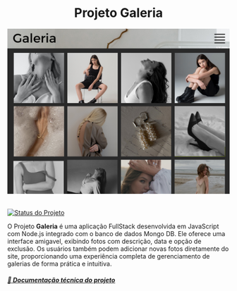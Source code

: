 <div align="center"> 
<h1>Projeto Galeria</h1>
<img src="src/assets/mockup.png" width="700px">
</div><br>


[![Status do Projeto](https://img.shields.io/badge/Status-Em_Desenvolvimento-brightgreen?color=yellow)](#)


O Projeto **Galeria** é uma aplicação FullStack desenvolvida em JavaScript com Node.js integrado com o banco de dados Mongo DB. Ele oferece uma interface amigavel, exibindo fotos com descrição, data e opção de exclusão. Os usuários também podem adicionar novas fotos diretamente do site, proporcionando uma experiência completa de gerenciamento de galerias de forma prática e intuitiva.

##### [:pencil: Documentação técnica do projeto](documentacao.md)

